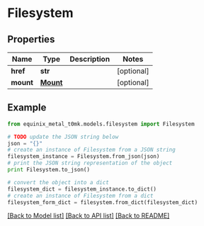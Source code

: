 # Filesystem


## Properties
Name | Type | Description | Notes
------------ | ------------- | ------------- | -------------
**href** | **str** |  | [optional] 
**mount** | [**Mount**](Mount.md) |  | [optional] 

## Example

```python
from equinix_metal_t0mk.models.filesystem import Filesystem

# TODO update the JSON string below
json = "{}"
# create an instance of Filesystem from a JSON string
filesystem_instance = Filesystem.from_json(json)
# print the JSON string representation of the object
print Filesystem.to_json()

# convert the object into a dict
filesystem_dict = filesystem_instance.to_dict()
# create an instance of Filesystem from a dict
filesystem_form_dict = filesystem.from_dict(filesystem_dict)
```
[[Back to Model list]](../README.md#documentation-for-models) [[Back to API list]](../README.md#documentation-for-api-endpoints) [[Back to README]](../README.md)


